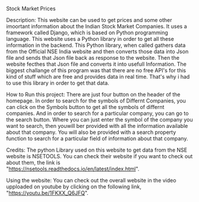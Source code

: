 Stock Market Prices 

Description:
    This website can be used to get prices and some other imoortant information about the Indian Stock Market Companies. It uses a framework called Django, which is based on Python programming language.
    This website uses a Python library in order to get all these information in the backend.
    This Python library, when called gathers data from the Official NSE India website and then converts those data into Json file and sends that Json file back as response to the website. Then the website fecthes that Json file and converts it into usefull Information.
    The biggest challange of this program was that there are no free API's for this kind of stuff which are free and provides data in real time. That's why i had to use this library in order to get that data.

How to Run this project:
    There are just four button on the header of the homepage. In order to search for the symbols of Differnt Companies, you can click on the Symbols button to get all the symbols of differnt companies.
    And in order to search for a particular company, you can go to the search button. Where you can just enter the symbol of the company you want to search, then youwill ber provided with all the information available about that company. You will also be provided with a search property function to search for a particular field of information about that company.

Credits:
    The python Library used on this website to get data from the NSE website is NSETOOLS. You can check their website if you want to check out about them, the link is "https://nsetools.readthedocs.io/en/latest/index.html". 

Using the website:
    You can check out the overall website in the video upploaded on youtube by clicking on the following link, "https://youtu.be/1FKXX_Q6JFQ".

